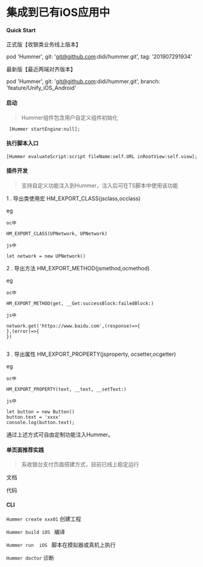 集成到已有iOS应用中
===

####  Quick Start 

正式版【收银类业务线上版本】

pod 'Hummer', git: 'git@github.com:didi/hummer.git', tag: '201907291934'

最新版【最近两端对齐版本】

pod 'Hummer', git: 'git@github.com:didi/hummer.git', branch: 'feature/Unify\_iOS\_Android'

####  启动

> Hummer组件包含用户自定义组件初始化

```
 [Hummer startEngine:null];
```

####  执行脚本入口

```
[Hummer evaluateScript:script fileName:self.URL inRootView:self.view]; 
```

#### 插件开发

> 支持自定义功能注入到Hummer，注入后可在TS脚本中使用该功能

1 . 导出类使用宏 HM\_EXPORT\_CLASS(jsclass,occlass)

eg

```
oc中

HM_EXPORT_CLASS(UPNetwork, UPNetwork)

js中

let network = new UPNetwork()

```



2 . 导出方法 HM\_EXPORT\_METHOD(jsmethod,ocmethod)

eg

```
oc中

HM_EXPORT_METHOD(get, __Get:successBlock:failedBlock:)

js中

network.get('https://www.baidu.com',(response)=>{
},(error)=>{
})


```

3 . 导出属性 HM\_EXPORT\_PROPERTY(jsproperty, ocsetter,ocgetter)

eg


```
oc中

HM_EXPORT_PROPERTY(text, __text, __setText:)

js中

let button = new Button()
button.text = 'xxxx'
console.log(button.text);

```
通过上述方式可自由定制功能注入Hummer。


####  单页面推荐实践

> 系收银台支付页面搭建方式，目前已线上稳定运行

文档

代码

#### CLI

`Hummer create xxx01` 创建工程

`Hummer build iOS ` 编译

`Hummer run  iOS ` 脚本在模拟器或真机上执行

`Hummer doctor`  诊断